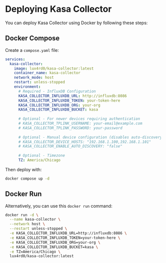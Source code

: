 # Deploying Kasa Collector

You can deploy Kasa Collector using Docker by following these steps:

## Docker Compose

Create a `compose.yaml` file:

```yaml
services:
  kasa-collector:
    image: lux4rd0/kasa-collector:latest
    container_name: kasa-collector
    network_mode: host
    restart: unless-stopped
    environment:
      # Required - InfluxDB Configuration
      KASA_COLLECTOR_INFLUXDB_URL: http://influxdb:8086
      KASA_COLLECTOR_INFLUXDB_TOKEN: your-token-here
      KASA_COLLECTOR_INFLUXDB_ORG: your-org
      KASA_COLLECTOR_INFLUXDB_BUCKET: kasa
      
      # Optional - For newer devices requiring authentication
      # KASA_COLLECTOR_TPLINK_USERNAME: your-email@example.com
      # KASA_COLLECTOR_TPLINK_PASSWORD: your-password
      
      # Optional - Manual device configuration (disables auto-discovery)
      # KASA_COLLECTOR_DEVICE_HOSTS: "192.168.1.100,192.168.1.101"
      # KASA_COLLECTOR_ENABLE_AUTO_DISCOVERY: "false"
      
      # Optional - Timezone
      TZ: America/Chicago
```

Then deploy with:
```bash
docker compose up -d
```

## Docker Run

Alternatively, you can use this `docker run` command:

```bash
docker run -d \
  --name kasa-collector \
  --network host \
  --restart unless-stopped \
  -e KASA_COLLECTOR_INFLUXDB_URL=http://influxdb:8086 \
  -e KASA_COLLECTOR_INFLUXDB_TOKEN=your-token-here \
  -e KASA_COLLECTOR_INFLUXDB_ORG=your-org \
  -e KASA_COLLECTOR_INFLUXDB_BUCKET=kasa \
  -e TZ=America/Chicago \
  lux4rd0/kasa-collector:latest
```